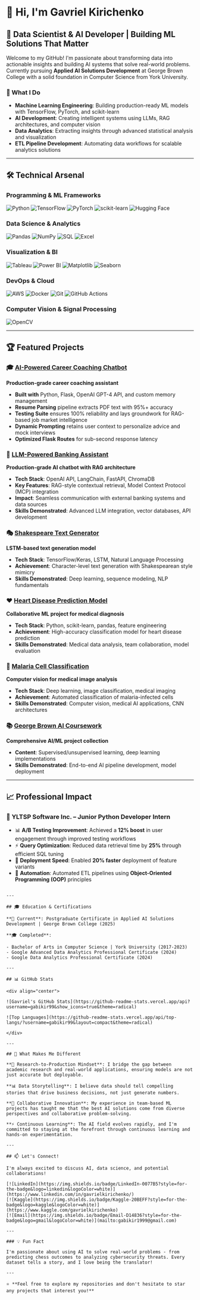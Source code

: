 # 👋 Hi, I'm Gavriel Kirichenko

## 🚀 Data Scientist & AI Developer | Building ML Solutions That Matter

Welcome to my GitHub! I'm passionate about transforming data into actionable insights and building AI systems that solve real-world problems. Currently pursuing **Applied AI Solutions Development** at George Brown College with a solid foundation in Computer Science from York University.

### 🎯 What I Do

- **Machine Learning Engineering**: Building production-ready ML models with TensorFlow, PyTorch, and scikit-learn
- **AI Development**: Creating intelligent systems using LLMs, RAG architectures, and computer vision
- **Data Analytics**: Extracting insights through advanced statistical analysis and visualization
- **ETL Pipeline Development**: Automating data workflows for scalable analytics solutions

---

## 🛠️ Technical Arsenal

### **Programming & ML Frameworks**

![Python](https://img.shields.io/badge/Python-3776AB?style=for-the-badge&logo=python&logoColor=white)
![TensorFlow](https://img.shields.io/badge/TensorFlow-FF6F00?style=for-the-badge&logo=tensorflow&logoColor=white)
![PyTorch](https://img.shields.io/badge/PyTorch-EE4C2C?style=for-the-badge&logo=pytorch&logoColor=white)
![scikit-learn](https://img.shields.io/badge/scikit--learn-F7931E?style=for-the-badge&logo=scikit-learn&logoColor=white)
![Hugging Face](https://img.shields.io/badge/🤗%20Hugging%20Face-FFD21E?style=for-the-badge)

### **Data Science & Analytics**

![Pandas](https://img.shields.io/badge/pandas-150458?style=for-the-badge&logo=pandas&logoColor=white)
![NumPy](https://img.shields.io/badge/numpy-013243?style=for-the-badge&logo=numpy&logoColor=white)
![SQL](https://img.shields.io/badge/SQL-336791?style=for-the-badge&logo=postgresql&logoColor=white)
![Excel](https://img.shields.io/badge/Microsoft_Excel-217346?style=for-the-badge&logo=microsoft-excel&logoColor=white)

### **Visualization & BI**

![Tableau](https://img.shields.io/badge/Tableau-E97627?style=for-the-badge&logo=tableau&logoColor=white)
![Power BI](https://img.shields.io/badge/Power_BI-F2C811?style=for-the-badge&logo=powerbi&logoColor=black)
![Matplotlib](https://img.shields.io/badge/Matplotlib-11557C?style=for-the-badge)
![Seaborn](https://img.shields.io/badge/Seaborn-3776AB?style=for-the-badge)

### **DevOps & Cloud**

![AWS](https://img.shields.io/badge/AWS-232F3E?style=for-the-badge&logo=amazon-aws&logoColor=white)
![Docker](https://img.shields.io/badge/Docker-2496ED?style=for-the-badge&logo=docker&logoColor=white)
![Git](https://img.shields.io/badge/Git-F05032?style=for-the-badge&logo=git&logoColor=white)
![GitHub Actions](https://img.shields.io/badge/GitHub_Actions-2088FF?style=for-the-badge&logo=github-actions&logoColor=white)

### **Computer Vision & Signal Processing**

![OpenCV](https://img.shields.io/badge/OpenCV-5C3EE8?style=for-the-badge&logo=opencv&logoColor=white)

---

## 🏆 Featured Projects

### 🎓 [AI-Powered Career Coaching Chatbot](https://github.com/gabikir99/ResumeAI)

**Production-grade career coaching assistant**

- **Built with** Python, Flask, OpenAI GPT-4 API, and custom memory management
- **Resume Parsing** pipeline extracts PDF text with 95%+ accuracy
- **Testing Suite** ensures 100% reliability and lays groundwork for RAG-based job market intelligence
- **Dynamic Prompting** retains user context to personalize advice and mock interviews
- **Optimized Flask Routes** for sub-second response latency

### 🤖 [LLM-Powered Banking Assistant](https://github.com/gabikir99/llm-chatbot)

**Production-grade AI chatbot with RAG architecture**

- **Tech Stack**: OpenAI API, LangChain, FastAPI, ChromaDB
- **Key Features**: RAG-style contextual retrieval, Model Context Protocol (MCP) integration
- **Impact**: Seamless communication with external banking systems and data sources
- **Skills Demonstrated**: Advanced LLM integration, vector databases, API development

### 🎭 [Shakespeare Text Generator](https://github.com/gabikir99/shakespeare-text-generator)

**LSTM-based text generation model**

- **Tech Stack**: TensorFlow/Keras, LSTM, Natural Language Processing
- **Achievement**: Character-level text generation with Shakespearean style mimicry
- **Skills Demonstrated**: Deep learning, sequence modeling, NLP fundamentals

### ❤️ [Heart Disease Prediction Model](https://github.com/gabikir99/GROUP1_HEART-DISEASE-)

**Collaborative ML project for medical diagnosis**

- **Tech Stack**: Python, scikit-learn, pandas, feature engineering
- **Achievement**: High-accuracy classification model for heart disease prediction
- **Skills Demonstrated**: Medical data analysis, team collaboration, model evaluation

### 🔬 [Malaria Cell Classification](https://github.com/gabikir99/malaria_cell_images-_dataset_group7)

**Computer vision for medical image analysis**

- **Tech Stack**: Deep learning, image classification, medical imaging
- **Achievement**: Automated classification of malaria-infected cells
- **Skills Demonstrated**: Computer vision, medical AI applications, CNN architectures

### 📚 [George Brown AI Coursework](https://github.com/gabikir99/georgeBrownAI)

**Comprehensive AI/ML project collection**

- **Content**: Supervised/unsupervised learning, deep learning implementations
- **Skills Demonstrated**: End-to-end AI pipeline development, model deployment

---

## 📈 Professional Impact

### 💼 **YLTSP Software Inc. – Junior Python Developer Intern**

- 📊 **A/B Testing Improvement**: Achieved a **12% boost** in user engagement through improved testing workflows
- ⚡ **Query Optimization**: Reduced data retrieval time by **25%** through efficient SQL tuning
- 🚀 **Deployment Speed**: Enabled **20% faster** deployment of feature variants
- 🤖 **Automation**: Automated ETL pipelines using **Object-Oriented Programming (OOP)** principles

```

---

## 🎓 Education & Certifications

**🎯 Current**: Postgraduate Certificate in Applied AI Solutions Development | George Brown College (2025)

**🎓 Completed**:

- Bachelor of Arts in Computer Science | York University (2017-2023)
- Google Advanced Data Analytics Professional Certificate (2024)
- Google Data Analytics Professional Certificate (2024)

---

## 📊 GitHub Stats

<div align="center">

![Gavriel's GitHub Stats](https://github-readme-stats.vercel.app/api?username=gabikir99&show_icons=true&theme=radical)

![Top Languages](https://github-readme-stats.vercel.app/api/top-langs/?username=gabikir99&layout=compact&theme=radical)

</div>

---

## 🌟 What Makes Me Different

**🔬 Research-to-Production Mindset**: I bridge the gap between academic research and real-world applications, ensuring models are not just accurate but deployable.

**📊 Data Storytelling**: I believe data should tell compelling stories that drive business decisions, not just generate numbers.

**🤝 Collaborative Innovation**: My experience in team-based ML projects has taught me that the best AI solutions come from diverse perspectives and collaborative problem-solving.

**⚡ Continuous Learning**: The AI field evolves rapidly, and I'm committed to staying at the forefront through continuous learning and hands-on experimentation.

---

## 📫 Let's Connect!

I'm always excited to discuss AI, data science, and potential collaborations!

[![LinkedIn](https://img.shields.io/badge/LinkedIn-0077B5?style=for-the-badge&logo=linkedin&logoColor=white)](https://www.linkedin.com/in/gavrielkirichenko/)
[![Kaggle](https://img.shields.io/badge/Kaggle-20BEFF?style=for-the-badge&logo=kaggle&logoColor=white)](https://www.kaggle.com/gavrielkirichenko)
[![Email](https://img.shields.io/badge/Email-D14836?style=for-the-badge&logo=gmail&logoColor=white)](mailto:gabikir1999@gmail.com)

---

### 💡 Fun Fact

I'm passionate about using AI to solve real-world problems - from predicting chess outcomes to analyzing cybersecurity threats. Every dataset tells a story, and I love being the translator!

---

⭐ **Feel free to explore my repositories and don't hesitate to star any projects that interest you!**
```
